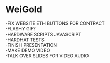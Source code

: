 # WeiGold
-FIX WEBSITE ETH BUTTONS FOR CONTRACT\
-FLASHY GIF?\
-HARDWARE SCRIPTS JAVASCRIPT\
-HARDHAT TESTS\
-FINISH PRESENTATION\
-MAKE DEMO VIDEO\
-TALK OVER SLIDES FOR VIDEO AUDIO
